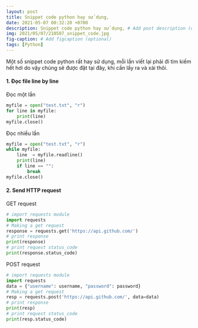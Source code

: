 ```yaml
---
layout: post
title: Snippet code python hay sử dụng,
date: 2021-05-07 00:32:20 +0700
description: Snippet code python hay sử dụng, # Add post description (optional)
img: 2021/05/07/210507_snippet_code.jpg
fig-caption: # Add figcaption (optional)
tags: [Python]
---
```


Một số snippet code python rất hay sử dụng, mỗi lần viết lại phải đi tìm kiếm hết hơi do vậy chúng sẽ được đặt tại đây, khi cần lấy ra và xài thôi.

#### 1. Đọc file line by line
Đọc một lần
```python
myfile = open("test.txt", "r")
for line in myfile:
    print(line)
myfile.close()
```
Đọc nhiều lần
```python
myfile = open("test.txt", "r")
while myfile:
    line  = myfile.readline()
    print(line)
    if line == "":
        break
myfile.close()
```

#### 2. Send HTTP request
GET request
```python
# import requests module
import requests
# Making a get request
response = requests.get('https://api.github.com/') 
# print response
print(response)
# print request status_code
print(response.status_code)
```
POST request
```python
# import requests module
import requests
data = {"username": username, "password": password}
# Making a get request
resp = requests.post('https://api.github.com/', data=data)
# print response
print(resp)
# print request status_code
print(resp.status_code) 
```